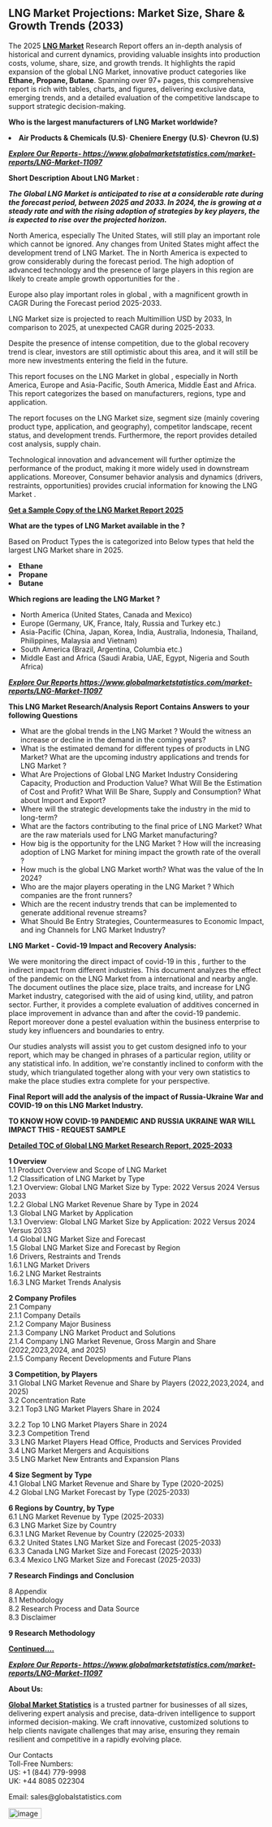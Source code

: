 <h2>LNG Market Projections: Market Size, Share & Growth Trends (2033)</h2><p>The 2025 <strong><a href="https://www.globalmarketstatistics.com/market-reports/LNG-Market-11097">LNG Market</a></strong> Research Report offers an in-depth analysis of historical and current dynamics, providing valuable insights into production costs, volume, share, size, and growth trends. It highlights the rapid expansion of the global LNG Market, innovative product categories like <strong>Ethane, Propane, Butane</strong>. Spanning over 97+ pages, this comprehensive report is rich with tables, charts, and figures, delivering exclusive data, emerging trends, and a detailed evaluation of the competitive landscape to support strategic decision-making.</p><p><strong>Who is the largest manufacturers of LNG Market worldwide?</strong></p><p><strong><li>Air Products & Chemicals (U.S)· Cheniere Energy (U.S)· Chevron (U.S)</strong></p><p><strong><em><a href="https://www.globalmarketstatistics.com/market-reports/LNG-Market-11097">Explore Our Reports-&nbsp;https://www.globalmarketstatistics.com/market-reports/LNG-Market-11097</a></em></strong></p><p><strong>Short Description About LNG Market :</strong></p><p><strong><em>The Global LNG Market is anticipated to rise at a considerable rate during the forecast period, between 2025 and 2033. In 2024, the is growing at a steady rate and with the rising adoption of strategies by key players, the is expected to rise over the projected horizon.</em></strong></p><p>North America, especially The United States, will still play an important role which cannot be ignored. Any changes from United States might affect the development trend of LNG Market. The in North America is expected to grow considerably during the forecast period. The high adoption of advanced technology and the presence of large players in this region are likely to create ample growth opportunities for the .</p><p>Europe also play important roles in global , with a magnificent growth in CAGR During the Forecast period 2025-2033.</p><p>LNG Market size is projected to reach Multimillion USD by 2033, In comparison to 2025, at unexpected CAGR during 2025-2033.</p><p>Despite the presence of intense competition, due to the global recovery trend is clear, investors are still optimistic about this area, and it will still be more new investments entering the field in the future.</p><p>This report focuses on the LNG Market in global , especially in North America, Europe and Asia-Pacific, South America, Middle East and Africa. This report categorizes the based on manufacturers, regions, type and application.</p><p>The report focuses on the LNG Market size, segment size (mainly covering product type, application, and geography), competitor landscape, recent status, and development trends. Furthermore, the report provides detailed cost analysis, supply chain.</p><p>Technological innovation and advancement will further optimize the performance of the product, making it more widely used in downstream applications. Moreover, Consumer behavior analysis and dynamics (drivers, restraints, opportunities) provides crucial information for knowing the LNG Market .</p><p><strong><a href="https://www.globalmarketstatistics.com/market-reports/LNG-Market-11097">Get a Sample Copy of the LNG Market Report 2025</a></strong></p><p><strong>What are the types of LNG Market available in the ?</strong></p><p>Based on Product Types the is categorized into Below types that held the largest LNG Market share in 2025.</p><p><strong><li>Ethane<li>Propane<li>Butane</strong></p><p><strong>Which regions are leading the LNG Market ?</strong></p><ul><li>North America (United States, Canada and Mexico)</li><li>Europe (Germany, UK, France, Italy, Russia and Turkey etc.)</li><li>Asia-Pacific (China, Japan, Korea, India, Australia, Indonesia, Thailand, Philippines, Malaysia and Vietnam)</li><li>South America (Brazil, Argentina, Columbia etc.)</li><li>Middle East and Africa (Saudi Arabia, UAE, Egypt, Nigeria and South Africa)</li></ul><p><strong><em><a href="https://www.globalmarketstatistics.com/market-reports/LNG-Market-11097">Explore Our Reports https://www.globalmarketstatistics.com/market-reports/LNG-Market-11097</a></em></strong></p><p><strong>This LNG Market Research/Analysis Report Contains Answers to your following Questions</strong></p><ul><li>What are the global trends in the LNG Market ? Would the witness an increase or decline in the demand in the coming years?</li><li>What is the estimated demand for different types of products in LNG Market? What are the upcoming industry applications and trends for LNG Market ?</li><li>What Are Projections of Global LNG Market Industry Considering Capacity, Production and Production Value? What Will Be the Estimation of Cost and Profit? What Will Be Share, Supply and Consumption? What about Import and Export?</li><li>Where will the strategic developments take the industry in the mid to long-term?</li><li>What are the factors contributing to the final price of LNG Market? What are the raw materials used for LNG Market manufacturing?</li><li>How big is the opportunity for the LNG Market ? How will the increasing adoption of LNG Market for mining impact the growth rate of the overall ?</li><li>How much is the global LNG Market worth? What was the value of the In 2024?</li><li>Who are the major players operating in the LNG Market ? Which companies are the front runners?</li><li>Which are the recent industry trends that can be implemented to generate additional revenue streams?</li><li>What Should Be Entry Strategies, Countermeasures to Economic Impact, and ing Channels for LNG Market Industry?</li></ul><p><strong>LNG Market - Covid-19 Impact and Recovery Analysis:</strong></p><p>We were monitoring the direct impact of covid-19 in this , further to the indirect impact from different industries. This document analyzes the effect of the pandemic on the LNG Market from a international and nearby angle. The document outlines the place size, place traits, and increase for LNG Market industry, categorised with the aid of using kind, utility, and patron sector. Further, it provides a complete evaluation of additives concerned in place improvement in advance than and after the covid-19 pandemic. Report moreover done a pestel evaluation within the business enterprise to study key influencers and boundaries to entry.</p><p>Our studies analysts will assist you to get custom designed info to your report, which may be changed in phrases of a particular region, utility or any statistical info. In addition, we're constantly inclined to conform with the study, which triangulated together along with your very own statistics to make the place studies extra complete for your perspective.</p><p><strong>Final Report will add the analysis of the impact of Russia-Ukraine War and COVID-19 on this LNG Market Industry.</strong></p><p><strong>TO KNOW HOW COVID-19 PANDEMIC AND RUSSIA UKRAINE WAR WILL IMPACT THIS - REQUEST SAMPLE</strong></p><p><strong><a href="https://www.globalmarketstatistics.com/market-reports/LNG-Market-11097">Detailed TOC of Global LNG Market Research Report, 2025-2033</a></strong></p><p><strong>1 Overview</strong><br /> 1.1 Product Overview and Scope of LNG Market<br /> 1.2 Classification of LNG Market by Type<br /> 1.2.1 Overview: Global LNG Market Size by Type: 2022 Versus 2024 Versus 2033<br /> 1.2.2 Global LNG Market Revenue Share by Type in 2024<br /> 1.3 Global LNG Market by Application<br /> 1.3.1 Overview: Global LNG Market Size by Application: 2022&nbsp;Versus 2024 Versus 2033<br /> 1.4 Global LNG Market Size and Forecast<br /> 1.5 Global LNG Market Size and Forecast by Region<br /> 1.6 Drivers, Restraints and Trends<br /> 1.6.1 LNG Market Drivers<br /> 1.6.2 LNG Market Restraints<br /> 1.6.3 LNG Market Trends Analysis</p><p><strong>2 Company Profiles</strong><br /> 2.1 Company<br /> 2.1.1 Company Details<br /> 2.1.2 Company Major Business<br /> 2.1.3 Company LNG Market Product and Solutions<br /> 2.1.4 Company LNG Market Revenue, Gross Margin and Share (2022,2023,2024, and 2025)<br /> 2.1.5 Company Recent Developments and Future Plans</p><p><strong>3 Competition, by Players</strong><br /> 3.1 Global LNG Market Revenue and Share by Players (2022,2023,2024, and 2025)<br /> 3.2 Concentration Rate<br /> 3.2.1 Top3 LNG Market Players Share in 2024</p><p>3.2.2 Top 10 LNG Market Players Share in 2024<br /> 3.2.3 Competition Trend<br /> 3.3 LNG Market Players Head Office, Products and Services Provided<br /> 3.4 LNG Market Mergers and Acquisitions<br /> 3.5 LNG Market New Entrants and Expansion Plans</p><p><strong>4 Size Segment by Type</strong><br /> 4.1 Global LNG Market Revenue and Share by Type (2020-2025)<br /> 4.2 Global LNG Market Forecast by Type (2025-2033)</p><p><strong>6 Regions by Country, by Type</strong><br /> 6.1 LNG Market Revenue by Type (2025-2033)<br /> 6.3 LNG Market Size by Country<br /> 6.3.1 LNG Market Revenue by Country (22025-2033)<br /> 6.3.2 United States LNG Market Size and Forecast (2025-2033)<br /> 6.3.3 Canada LNG Market Size and Forecast (2025-2033)<br /> 6.3.4 Mexico LNG Market Size and Forecast (2025-2033)</p><p><strong>7 Research Findings and Conclusion</strong></p><p>8 Appendix<br /> 8.1 Methodology<br /> 8.2 Research Process and Data Source<br /> 8.3 Disclaimer</p><p><strong>9 Research Methodology</strong></p><p><strong><a href="https://www.globalmarketstatistics.com/market-reports/LNG-Market-11097">Continued&hellip;.</a></strong></p><p><strong><em><a href="https://www.globalmarketstatistics.com/market-reports/LNG-Market-11097">Explore Our Reports-&nbsp;https://www.globalmarketstatistics.com/market-reports/LNG-Market-11097</a></em></strong></p><p><strong>About Us:</strong></p><p><strong><a href="https://www.globalmarketstatistics.com/">Global Market Statistics</a></strong> is a trusted partner for businesses of all sizes, delivering expert analysis and precise, data-driven intelligence to support informed decision-making. We craft innovative, customized solutions to help clients navigate challenges that may arise, ensuring they remain resilient and competitive in a rapidly evolving place.</p><p>Our Contacts<br /> Toll-Free Numbers:<br /> US: +1 (844) 779-9998<br /> UK: +44 8085 022304</p><p>Email: sales@globalstatistics.com</p>
<img width="65" height="21" alt="image" src="https://github.com/user-attachments/assets/40ea89bf-037b-419c-857d-8ccf57908cd2" />

